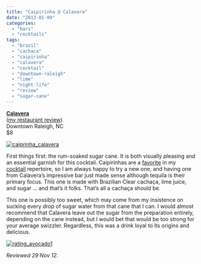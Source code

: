 ```yaml
---
title: "Caipirinha @ Calavera"
date: "2013-01-09"
categories: 
  - "bars"
  - "cocktails"
tags: 
  - "brazil"
  - "cachaca"
  - "caipirinha"
  - "calavera"
  - "cocktail"
  - "downtown-raleigh"
  - "lime"
  - "night-life"
  - "review"
  - "sugar-cane"
---
```


**[Calavera](http://calaveraraleigh.com/)**\
([my restaurant review](http://www.thegourmez.com/2012/06/calavera-raleigh/))\
Downtown Raleigh, NC\
$8

[![caiprinha_calavera](http://s3.amazonaws.com/thegourmez-wpmedia/2013/01/caiprinha_calavera.jpg)](http://www.thegourmez.com/2013/01/caipirinha-calavera/caiprinha_calavera/)

First things first: the rum-soaked sugar cane. It is both visually pleasing and an essential garnish for this cocktail. Caipirinhas are a [favorite](http://www.thegourmez.com/2009/04/cocktail-review-caipirinha-mez/ "Caipirinha at Mez") in my [cocktail](http://www.thegourmez.com/2010/05/la-kiwi-w-xyz-lounge-chapel-hill/ "LA Kiwi at W XYZ Lounge") repertoire, so I am always happy to try a new one, and having one from Calavera’s impressive bar just made sense although tequila is their primary focus. This one is made with Brazilian Clear cachaça, lime juice, and sugar ... and that’s it folks. That’s all a cachaça should be.

This one is possibly too sweet, which may come from my insistence on sucking every drop of sugar water from that cane that I can. I would almost recommend that Calavera leave out the sugar from the preparation entirely, depending on the cane instead, but I would bet that would be too strong for your average swizzler. Regardless, this was a drink loyal to its origins and delicious.

[![rating_avocado1](http://s3.amazonaws.com/thegourmez-wpmedia/2009/02/rating_avocado1.gif)](http://www.thegourmez.com/2009/02/restaurant-review-nanas-durham/rating_avocado1/)

_Reviewed 29 Nov 12._ 

